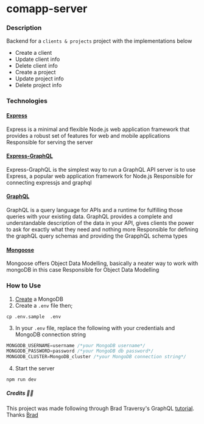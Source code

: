 # comapp-server 

### Description 
Backend for a `clients & projects` project with the implementations below

  - Create a client
  - Update client info
  - Delete client info
  - Create a project 
  - Update project info
  - Delete project info


### Technologies

#### [Express](https://expressjs.com/)
Express is a minimal and flexible Node.js web application framework that provides a robust set of features for web and mobile applications
Responsible for serving the server

#### [Express-GraphQL](https://graphql.org/graphql-js/running-an-express-graphql-server/)
Express-GraphQL is the simplest way to run a GraphQL API server is to use Express, a popular web application framework for Node.js
Responsible for connecting expressjs and graphql
 
#### [GraphQL](https://graphql.org/)
GraphQL is a query language for APIs and a runtime for fulfilling those queries with your existing data. GraphQL provides a complete and understandable description of the data in your API, gives clients the power to ask for exactly what they need and nothing more
Responsible for defining the graphQL query schemas and providing the GrapphQL schema types 
 
#### [Mongoose](https://mongoosejs.com/)
Mongoose offers Object Data Modelling, basically a neater way to work with mongoDB in this case
Responsible for Object Data Modelling


### How to Use
1. [Create](https://www.mongodb.com/basics/create-database) a MongoDB 
2. Create a `.env` file then;
```shell
cp .env.sample  .env
```
3. In your `.env` file, replace the following with your credentials and MongoDB connection string
```javascript
MONGODB_USERNAME=username /*your MongoDB username*/
MONGODB_PASSWORD=password /*your MongoDB db password*/
MONGODB_CLUSTER=MongoDB_cluster /*your MongoDB connection string*/
```
4. Start the server
```shell
npm run dev
```


##### Credits 🙏🏾
This project was made following through Brad Traversy's GraphQL [tutorial](https://www.youtube.com/watch?v=BcLNfwF04Kw). Thanks [Brad](https://github.com/bradtraversy)
